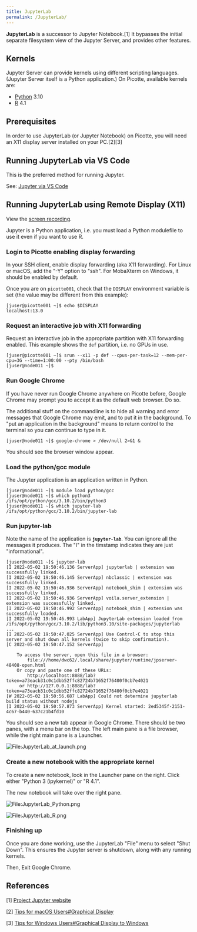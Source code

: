 ```yaml
---
title: JupyterLab
permalink: /JupyterLab/
---
```


**JupyterLab** is a successor to Jupyter Notebook.[1] It bypasses the
initial separate filesystem view of the Jupyter Server, and provides
other features.

Kernels
-------

Jupyter Server can provide kernels using different scripting languages.
(Jupyter Server itself is a Python application.) On Picotte, available
kernels are:

-   [Python](/Python "wikilink") 3.10
-   [R](/R "wikilink") 4.1

Prerequisites
-------------

In order to use JupyterLab (or Jupyter Notebook) on Picotte, you will
need an X11 display server installed on your PC.[2][3]

Running JupyterLab via VS Code
------------------------------

This is the preferred method for running Jupyter.

See: [Jupyter via VS Code](/Jupyter_via_VS_Code "wikilink")

Running JupyterLab using Remote Display (X11)
---------------------------------------------

View the [screen recording](https://1513041.mediaspace.kaltura.com/media/Using+JupyterLab+with+Python+and+R+in+a+web+browser+via+an+interactive+job+on+URCF+Picotte/1_5so8ksuq).

Jupyter is a Python application, i.e. you must load a Python modulefile
to use it even if you want to use R.

### Login to Picotte enabling display forwarding

In your SSH client, enable display forwarding (aka X11 forwarding). For
Linux or macOS, add the "-Y" option to "ssh". For MobaXterm on Windows,
it should be enabled by default.

Once you are on `picotte001`, check that the `DISPLAY` environment
variable is set (the value may be different from this example):

``` text
[juser@picotte001 ~]$ echo $DISPLAY
localhost:13.0
```

### Request an interactive job with X11 forwarding

Request an interactive job in the appropriate partition with X11
forwarding enabled. This example shows the `def` partition, i.e. no GPUs
in use.

``` text
[juser@picotte001 ~]$ srun --x11 -p def --cpus-per-task=12 --mem-per-cpu=3G --time=1:00:00 --pty /bin/bash
[juser@node011 ~]$
```

### Run Google Chrome

If you have never run Google Chrome anywhere on Picotte before, Google
Chrome may prompt you to accept it as the default web browser. Do so.

The additional stuff on the commandline is to hide all warning and error
messages that Google Chrome may emit, and to put it in the background.
To "put an application in the background" means to return control to the
terminal so you can continue to type in it.

``` text
[juser@node011 ~]$ google-chrome > /dev/null 2>&1 &
```

You should see the browser window appear.

### Load the python/gcc module

The Jupyter application is an application written in Python.

``` text
[juser@node011 ~]$ module load python/gcc
[juser@node011 ~]$ which python3
/ifs/opt/python/gcc/3.10.2/bin/python3
[juser@node011 ~]$ which jupyter-lab
/ifs/opt/python/gcc/3.10.2/bin/jupyter-lab
```

### Run jupyter-lab

Note the name of the application is **`jupyter-lab`**. You can ignore
all the messages it produces. The "I" in the timstamp indicates they are
just "informational".

``` text
[juser@node011 ~]$ jupyter-lab
[I 2022-05-02 19:50:46.136 ServerApp] jupyterlab | extension was successfully linked.
[I 2022-05-02 19:50:46.145 ServerApp] nbclassic | extension was successfully linked.
[I 2022-05-02 19:50:46.936 ServerApp] notebook_shim | extension was successfully linked.
[I 2022-05-02 19:50:46.936 ServerApp] voila.server_extension | extension was successfully linked.
[I 2022-05-02 19:50:46.992 ServerApp] notebook_shim | extension was successfully loaded.
[I 2022-05-02 19:50:46.993 LabApp] JupyterLab extension loaded from /ifs/opt/python/gcc/3.10.2/lib/python3.10/site-packages/jupyterlab
...
[I 2022-05-02 19:50:47.025 ServerApp] Use Control-C to stop this server and shut down all kernels (twice to skip confirmation).
[C 2022-05-02 19:50:47.152 ServerApp]

    To access the server, open this file in a browser:
        file:///home/dwc62/.local/share/jupyter/runtime/jpserver-48408-open.html
    Or copy and paste one of these URLs:
        http://localhost:8888/lab?token=a73eacb31c0c1dbb52ffc82724b71652f76400f0cb7e4021
     or http://127.0.0.1:8888/lab?token=a73eacb31c0c1dbb52ffc82724b71652f76400f0cb7e4021
[W 2022-05-02 19:50:56.687 LabApp] Could not determine jupyterlab build status without nodejs
[I 2022-05-02 19:50:57.873 ServerApp] Kernel started: 2ed5345f-2151-4c67-b440-637c21b4fd10
```

You should see a new tab appear in Google Chrome. There should be two
panes, with a menu bar on the top. The left main pane is a file browser,
while the right main pane is a Launcher.

![<File:JupyterLab_at_launch.png>](/JupyterLab_at_launch.png "wikilink")

### Create a new notebook with the appropriate kernel

To create a new notebook, look in the Launcher pane on the right. Click
either "Python 3 (ipykernel)" or "R 4.1".

The new notebook will take over the right pane.

![<File:JupyterLab_Python.png>](/JupyterLab_Python.png "wikilink")

![<File:JupyterLab_R.png>](assets/JupyterLab_R.png "wikilink")

### Finishing up

Once you are done working, use the JupyterLab "File" menu to select
"Shut Down". This ensures the Jupyter server is shutdown, along with any
running kernels.

Then, Exit Google Chrome.

References
----------

<references/>

[1] [Project Jupyter website](https://jupyter.org/)

[2] [Tips for macOS Users\#Graphical Display](/Tips_for_macOS_Users#Graphical_Display "wikilink")

[3] [Tips for Windows Users\#Graphical Display to Windows](/Tips_for_Windows_Users#Graphical_Display_to_Windows "wikilink")